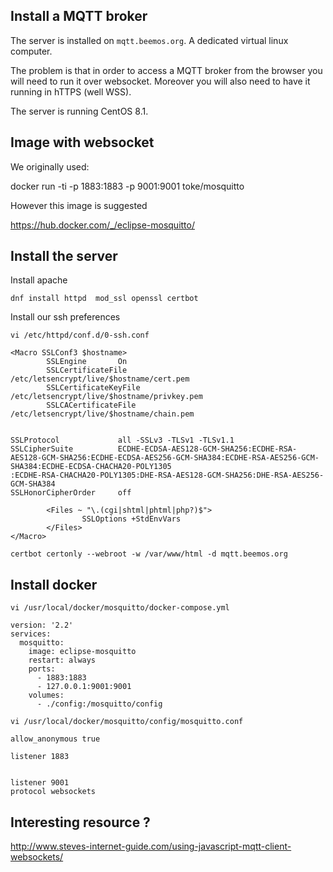 

## Install a MQTT broker

The server is installed on `mqtt.beemos.org`. A dedicated virtual linux computer.

The problem is that in order to access a MQTT broker from the browser you will need to run it over websocket. Moreover you will also need to have it running in hTTPS (well WSS).

The server is running CentOS 8.1. 

## Image with websocket

We originally used: 

docker run -ti -p 1883:1883 -p 9001:9001  toke/mosquitto



However this image is suggested

https://hub.docker.com/_/eclipse-mosquitto/


## Install the server

Install apache 

`dnf install httpd  mod_ssl openssl certbot`

Install our ssh preferences

`vi /etc/httpd/conf.d/0-ssh.conf`

```
<Macro SSLConf3 $hostname>
        SSLEngine       On
        SSLCertificateFile      /etc/letsencrypt/live/$hostname/cert.pem
        SSLCertificateKeyFile   /etc/letsencrypt/live/$hostname/privkey.pem
        SSLCACertificateFile    /etc/letsencrypt/live/$hostname/chain.pem


SSLProtocol             all -SSLv3 -TLSv1 -TLSv1.1
SSLCipherSuite          ECDHE-ECDSA-AES128-GCM-SHA256:ECDHE-RSA-AES128-GCM-SHA256:ECDHE-ECDSA-AES256-GCM-SHA384:ECDHE-RSA-AES256-GCM-SHA384:ECDHE-ECDSA-CHACHA20-POLY1305
:ECDHE-RSA-CHACHA20-POLY1305:DHE-RSA-AES128-GCM-SHA256:DHE-RSA-AES256-GCM-SHA384
SSLHonorCipherOrder     off

        <Files ~ "\.(cgi|shtml|phtml|php?)$">
                SSLOptions +StdEnvVars
        </Files>
</Macro>
```

`certbot certonly --webroot -w /var/www/html -d mqtt.beemos.org`

## Install docker

`vi /usr/local/docker/mosquitto/docker-compose.yml`

```
version: '2.2'
services:
  mosquitto:
    image: eclipse-mosquitto
    restart: always
    ports:
      - 1883:1883
      - 127.0.0.1:9001:9001
    volumes:
      - ./config:/mosquitto/config
```

`vi /usr/local/docker/mosquitto/config/mosquitto.conf`

```
allow_anonymous true

listener 1883


listener 9001
protocol websockets
```



## Interesting resource ?

http://www.steves-internet-guide.com/using-javascript-mqtt-client-websockets/
